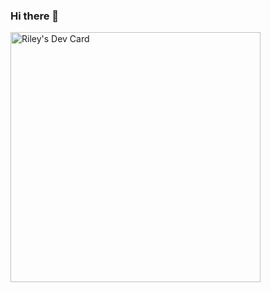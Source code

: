 ### Hi there 👋


<a href="https://app.daily.dev/Riley1101"><img src="https://api.daily.dev/devcards/5fd94f5b1c5f4a5b838df0615cf68376.png?r=qn9" width="400" alt="Riley's Dev Card"/></a>
